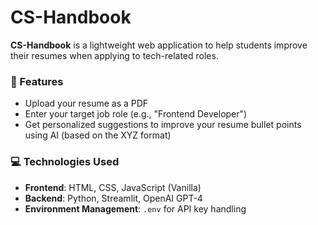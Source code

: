 # CS-Handbook

**CS-Handbook** is a lightweight web application to help students improve their resumes when applying to tech-related roles.

### 🌟 Features

- Upload your resume as a PDF
- Enter your target job role (e.g., "Frontend Developer")
- Get personalized suggestions to improve your resume bullet points using AI (based on the XYZ format)

### 💻 Technologies Used

- **Frontend**: HTML, CSS, JavaScript (Vanilla)
- **Backend**: Python, Streamlit, OpenAI GPT-4
- **Environment Management**: `.env` for API key handling
